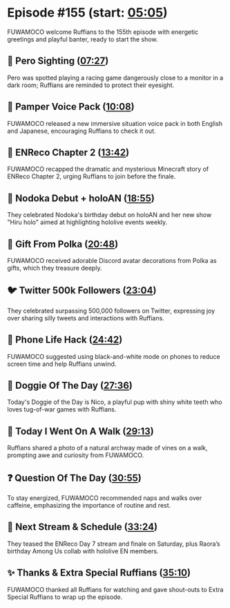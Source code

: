 # Episode #155 (start: [05:05](https://youtu.be/5YTuxRATIuo?t=05m05s))

FUWAMOCO welcome Ruffians to the 155th episode with energetic greetings and playful banter, ready to start the show.

## 👀 Pero Sighting ([07:27](https://youtu.be/5YTuxRATIuo?t=07m27s))

Pero was spotted playing a racing game dangerously close to a monitor in a dark room; Ruffians are reminded to protect their eyesight.

## 📢 Pamper Voice Pack ([10:08](https://youtu.be/5YTuxRATIuo?t=10m08s))

FUWAMOCO released a new immersive situation voice pack in both English and Japanese, encouraging Ruffians to check it out.

## 📖 ENReco Chapter 2 ([13:42](https://youtu.be/5YTuxRATIuo?t=13m42s))

FUWAMOCO recapped the dramatic and mysterious Minecraft story of ENReco Chapter 2, urging Ruffians to join before the finale.

## 📝 Nodoka Debut + holoAN ([18:55](https://youtu.be/5YTuxRATIuo?t=18m55s))

They celebrated Nodoka's birthday debut on holoAN and her new show "Hiru holo" aimed at highlighting hololive events weekly.

## 🎪 Gift From Polka ([20:48](https://youtu.be/5YTuxRATIuo?t=20m48s))

FUWAMOCO received adorable Discord avatar decorations from Polka as gifts, which they treasure deeply.

## 🐦 Twitter 500k Followers ([23:04](https://youtu.be/5YTuxRATIuo?t=23m04s))

They celebrated surpassing 500,000 followers on Twitter, expressing joy over sharing silly tweets and interactions with Ruffians.

## 📱 Phone Life Hack ([24:42](https://youtu.be/5YTuxRATIuo?t=24m42s))

FUWAMOCO suggested using black-and-white mode on phones to reduce screen time and help Ruffians unwind.

## 🐶 Doggie Of The Day ([27:36](https://youtu.be/5YTuxRATIuo?t=27m36s))

Today's Doggie of the Day is Nico, a playful pup with shiny white teeth who loves tug-of-war games with Ruffians.

## 🚶 Today I Went On A Walk ([29:13](https://youtu.be/5YTuxRATIuo?t=29m13s))

Ruffians shared a photo of a natural archway made of vines on a walk, prompting awe and curiosity from FUWAMOCO.

## ❓ Question Of The Day ([30:55](https://youtu.be/5YTuxRATIuo?t=30m55s))

To stay energized, FUWAMOCO recommended naps and walks over caffeine, emphasizing the importance of routine and rest.

## 📅 Next Stream & Schedule ([33:24](https://youtu.be/5YTuxRATIuo?t=33m24s))

They teased the ENReco Day 7 stream and finale on Saturday, plus Raora’s birthday Among Us collab with hololive EN members.

## ✨ Thanks & Extra Special Ruffians ([35:10](https://youtu.be/5YTuxRATIuo?t=35m10s))

FUWAMOCO thanked all Ruffians for watching and gave shout-outs to Extra Special Ruffians to wrap up the episode.
